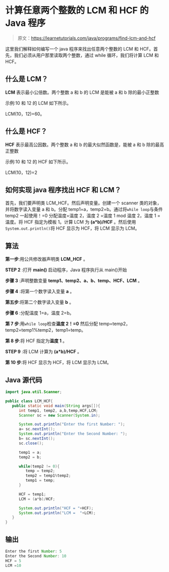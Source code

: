 # 计算任意两个整数的 LCM 和 HCF 的 Java 程序

> 原文：<https://learnetutorials.com/java/programs/find-lcm-and-hcf>

这里我们解释如何编写一个 java 程序来找出任意两个整数的 LCM 和 HCF。首先，我们必须从用户那里读取两个整数，通过 while 循环，我们将计算 LCM 和 HCF。

## 什么是 LCM？

**LCM** 表示最小公倍数。两个整数 a 和 b 的 LCM 是能被 a 和 b 除的最小正整数

示例:10 和 12 的 LCM 如下所示。

LCM(10，12)=60。

## 什么是 HCF？

**HCF** 表示最高公因数。两个整数 a 和 b 的最大似然函数是，能被 a 和 b 除的最高正整数

示例:10 和 12 的 HCF 如下所示。

LCM(10，12)=2

## 如何实现 java 程序找出 HCF 和 LCM？

首先，我们要声明类 LCM_HCF。然后声明变量。创建一个 scanner 类的对象，并将数字读入变量 a 和 b。分配 temp1=a，temp2=b。通过将`while loop`与条件 temp2 一起使用！=0 分配温度=温度 2，温度 2 =温度 1 mod 温度 2，温度 1 =温度。将 HCF 指定为模板 1。计算 LCM 为 **(a*b)/HCF** 。然后使用`System.out.println()`将 HCF 显示为 HCF，将 LCM 显示为 LCM。

## 算法

**第一步**:用公共修改器声明类 **LCM_HCF** 。

**STEP 2** :打开 **main()** 启动程序，Java 程序执行从 main()开始

**步骤 3** :声明整数变量 **temp1、temp2、a、b、temp、HCF、LCM** 。

**步骤 4** :将第一个数字读入变量 **a** 。

**第五步**:将第二个数字读入变量 **b** 。

**步骤 6** :分配温度 1=a，温度 2=b。

**第 7 步**:用`while loop`检查**温度 2！=0** 然后分配 temp=temp2，temp2=temp1%temp2，temp1=temp。

**第 8 步**:将 HCF 指定为**温度 1** 。

**STEP 9** :将 LCM 计算为 **(a*b)/HCF** 。

**第 10 步**:将 HCF 显示为 HCF，将 LCM 显示为 LCM。

## Java 源代码

```java
import java.util.Scanner;

public class LCM_HCF{
   public static void main(String args[]){
      int temp1, temp2, a,b,temp,HCF,LCM;
      Scanner sc = new Scanner(System.in);

      System.out.println("Enter the first Number: ");
      a= sc.nextInt();
      System.out.println("Enter the Second Number: ");
      b= sc.nextInt();
      sc.close();

      temp1 = a;
      temp2 = b;

      while(temp2 != 0){
         temp = temp2;
         temp2 = temp1%temp2;
         temp1 = temp;
      }

      HCF = temp1;
      LCM = (a*b)/HCF;

      System.out.println("HCF = "+HCF);
      System.out.println("LCM =  "+LCM);
   }
}

```

## 输出

```java
Enter the first Number: 5
Enter the Second Number: 10
HCF = 5
LCM =10 
```